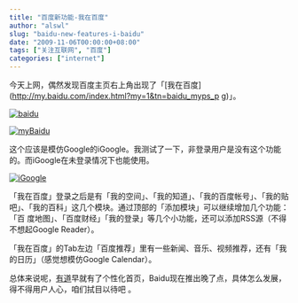 ```yaml
---
title: "百度新功能-我在百度"
author: "alswl"
slug: "baidu-new-features-i-baidu"
date: "2009-11-06T00:00:00+08:00"
tags: ["关注互联网", "百度"]
categories: ["internet"]
---
```


今天上网，偶然发现百度主页右上角出现了「[我在百度](http://my.baidu.com/index.html?my=1&tn=baidu_myps_p
g)」。

[![baidu](https://4ocf5n.dijingchao.com/upload_dropbox/200911/baidu.jpg)](https://4ocf5n.dijingchao.com/upload_dropbox/200911/baidu.jpg)

[![myBaidu](https://4ocf5n.dijingchao.com/upload_dropbox/200911/myBaidu.jpg)](https://4ocf5n.dijingchao.com/upload_dropbox/200911/myBaidu.jpg)

这个应该是模仿Google的iGoogle。我测试了一下，非登录用户是没有这个功能的。而iGoogle在未登录情况下也能使用。

[![iGoogle](https://4ocf5n.dijingchao.com/upload_dropbox/200911/iGoogle.jpg)](https://4ocf5n.dijingchao.com/upload_dropbox/200911/iGoogle.jpg)

「我在百度」登录之后是有「我的空间」、「我的知道」、「我的百度帐号」、「我的贴吧」、「我的百科」这几个模块。通过顶部的「添加模块」可以继续增加几个功能：「百
度地图」、「百度财经」「我的登录」等几个小功能，还可以添加RSS源（不得不想起Google Reader）。

「我在百度」的Tab左边「百度推荐」里有一些新闻、音乐、视频推荐，还有「我的日历」（感觉想模仿Google Calendar）。

总体来说呢，[有道](http://www.youdao.com)早就有了个性化首页，Baidu现在推出晚了点，具体怎么发展，得不得用户人心，咱们拭目以待吧
。

